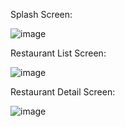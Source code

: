 Splash Screen: 

![image](https://github.com/user-attachments/assets/8db9bb45-8694-4d89-a29f-277d2b1a04cd)

Restaurant List Screen:

![image](https://github.com/user-attachments/assets/6c67fd2b-0578-4016-bb4a-8f01cd9df271)

Restaurant Detail Screen:

![image](https://github.com/user-attachments/assets/589767be-e8ab-440e-951a-41852cf8db48)
